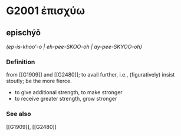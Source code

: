 # G2001 ἐπισχύω

## epischýō

_(ep-is-khoo'-o | eh-pee-SKOO-oh | ay-pee-SKYOO-oh)_

### Definition

from [[G1909]] and [[G2480]]; to avail further, i.e., (figuratively) insist stoutly; be the more fierce.

- to give additional strength, to make stronger
- to receive greater strength, grow stronger

### See also

[[G1909]], [[G2480]]

